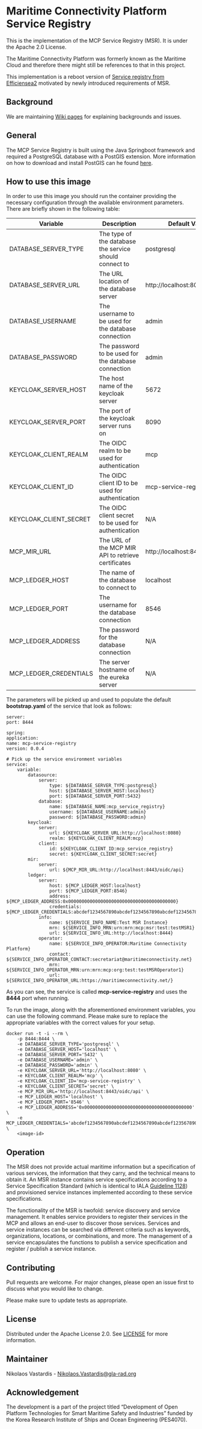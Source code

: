 # Maritime Connectivity Platform Service Registry
This is the implementation of the MCP Service Registry (MSR). It is under the
Apache 2.0 License.

The Maritime Connectivity Platform was formerly known as the Maritime Cloud and
therefore there might still be references to that in this project.

This implementation is a reboot version of
[Service registry from Efficiensea2](https://github.com/maritimeconnectivity/mc-serviceregistry)
motivated by newly introduced requirements of MSR.

## Background
We are maintaining
[Wiki pages](https://github.com/maritimeconnectivity/ServiceRegistry/wiki) for
explaining backgrounds and issues.

## General
The MCP Service Registry is built using the Java Springboot framework and
required a PostgreSQL database with a PostGIS extension. More information
on how to download and install PostGIS can he found
[here](https://postgis.net/source/).

## How to use this image
In order to use this image you should run the container providing the necessary
configuration through the available environment parameters. There are briefly
shown in the following table:

| Variable               | Description                                            | Default Value                  |
|------------------------|--------------------------------------------------------|--------------------------------|
| DATABASE_SERVER_TYPE   | The type of the database the service should connect to | postgresql                     |
| DATABASE_SERVER_URL    | The URL location of the database server                | http://localhost:8080          |
| DATABASE_USERNAME      | The username to be used for the database connection    | admin                          |
| DATABASE_PASSWORD      | The password to be used for the database connection    | admin                          |
| KEYCLOAK_SERVER_HOST   | The host name of the keycloak server                   | 5672                           |
| KEYCLOAK_SERVER_PORT   | The port of the keycloak server runs on                | 8090                           |
| KEYCLOAK_CLIENT_REALM  | The OIDC realm to be used for authentication           | mcp                            |
| KEYCLOAK_CLIENT_ID     | The OIDC client ID to be used for authentication       | mcp-service-registry           |
| KEYCLOAK_CLIENT_SECRET | The OIDC client secret to be used for authentication   | N/A                            |
| MCP_MIR_URL            | The URL of the MCP MIR API to retrieve certificates    | http://localhost:8443/oidc/api |
| MCP_LEDGER_HOST        | The name of the database to connect to                 | localhost                      |
| MCP_LEDGER_PORT        | The username for the database connection               | 8546                           |
| MCP_LEDGER_ADDRESS     | The password for the database connection               | N/A                            |
| MCP_LEDGER_CREDENTIALS | The server hostname of the eureka server               | N/A                            |

The parameters will be picked up and used to populate the default
**bootstrap.yaml** of the service that look as follows:

    server:
    port: 8444
    
    spring:
    application:
    name: mcp-service-registry
    version: 0.0.4
    
    # Pick up the service environment variables
    service:
        variable:
            datasource:
                server:
                    type: ${DATABASE_SERVER_TYPE:postgresql}
                    host: ${DATABASE_SERVER_HOST:localhost}
                    port: ${DATABASE_SERVER_PORT:5432}
                database:
                    name: ${DATABASE_NAME:mcp_service_registry}
                    username: ${DATABASE_USERNAME:admin}
                    password: ${DATABASE_PASSWORD:admin}
            keycloak:
                server:
                    url: ${KEYCLOAK_SERVER_URL:http://localhost:8080}
                    realm: ${KEYCLOAK_CLIENT_REALM:mcp}
                client:
                    id: ${KEYCLOAK_CLIENT_ID:mcp_service_registry}
                    secret: ${KEYCLOAK_CLIENT_SECRET:secret}
            mir:
                server:
                    url: ${MCP_MIR_URL:http://localhost:8443/oidc/api}
            ledger:
                server:
                    host: ${MCP_LEDGER_HOST:localhost}
                    port: ${MCP_LEDGER_PORT:8546}
                    address: ${MCP_LEDGER_ADDRESS:0x0000000000000000000000000000000000000000}
                    credentials: ${MCP_LEDGER_CREDENTIALS:abcdef1234567890abcdef1234567890abcdef1234567890abcdef1234567890}
                info:
                    name: ${SERVICE_INFO_NAME:Test MSR Instance}
                    mrn: ${SERVICE_INFO_MRN:urn:mrn:mcp:msr:test:testMSR1}
                    url: ${SERVICE_INFO_URL:http://localhost:8444}
                operator:
                    name: ${SERVICE_INFO_OPERATOR:Maritime Connectivity Platform}
                    contact: ${SERVICE_INFO_OPERATOR_CONTACT:secretariat@maritimeconnectivity.net}
                    mrn: ${SERVICE_INFO_OPERATOR_MRN:urn:mrn:mcp:org:test:testMSROperator1}
                    url: ${SERVICE_INFO_OPERATOR_URL:https://maritimeconnectivity.net/}

As you can see, the service is called **mcp-service-registry** and uses the
**8444** port when running.

To run the image, along with the aforementioned environment variables, you can
use the following command. Please make sure to replace the appropriate variables
with the correct values for your setup.

    docker run -t -i --rm \
        -p 8444:8444 \
        -e DATABASE_SERVER_TYPE='postgresql' \
        -e DATABASE_SERVER_HOST='localhost' \
        -e DATABASE_SERVER_PORT='5432' \
        -e DATABASE_USERNAME='admin' \
        -e DATABASE_PASSWORD='admin' \
        -e KEYCLOAK_SERVER_URL='http://localhost:8080' \
        -e KEYCLOAK_CLIENT_REALM='mcp' \
        -e KEYCLOAK_CLIENT_ID='mcp-service-registry' \
        -e KEYCLOAK_CLIENT_SECRET='secret' \
        -e MCP_MIR_URL='http://localhost:8443/oidc/api' \
        -e MCP_LEDGER_HOST='localhost' \
        -e MCP_LEDGER_PORT='8546' \
        -e MCP_LEDGER_ADDRESS='0x0000000000000000000000000000000000000000' \
        -e MCP_LEDGER_CREDENTIALS='abcdef1234567890abcdef1234567890abcdef123567890abcdef1234567890' \
        <image-id>

## Operation
The MSR does not provide actual maritime information but a specification of
various services, the information that they carry, and the technical means to
obtain it. An MSR instance contains service specifications according to a
Service Specification Standard (which is identical to IALA
[Guideline 1128](https://www.iala-aism.org/product/g1128/)) and provisioned
service instances implemented according to these service specifications.

The functionality of the MSR is twofold: service discovery and service
management. It enables service providers to register their services in the MCP
and allows an end-user to discover those services. Services and service
instances can be searched via different criteria such as keywords,
organizations, locations, or combinations, and more. The management of a service
encapsulates the functions to publish a service specification and register /
publish a service instance.

## Contributing
Pull requests are welcome. For major changes, please open an issue first to
discuss what you would like to change.

Please make sure to update tests as appropriate.

## License
Distributed under the Apache License 2.0. See [LICENSE](./LICENSE) for more
information.

## Maintainer
Nikolaos Vastardis - Nikolaos.Vastardis@gla-rad.org

## Acknowledgement
The development is a part of the project titled “Development of Open Platform
Technologies for Smart Maritime Safety and Industries” funded by the Korea
Research Institute of Ships and Ocean Engineering (PES4070).
